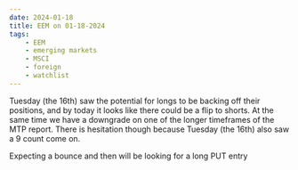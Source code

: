 ```yaml
---
date: 2024-01-18
title: EEM on 01-18-2024
tags: 
    - EEM
    - emerging markets
    - MSCI
    - foreign
    - watchlist
---
```

<div class="post">
<snapshot-grid 
    :reports="['2024/01/12/CTA/EEM', '2024/01/16/CTA/EEM', '2024/01/17/CTA/EEM', '2024/01/18/CTA/EEM', '2024/01/18/MTP/EEM']"
    chart="2024/01/22/Chart/EEM"
/>
<p>
Tuesday (the 16th) saw the potential for longs to be backing off their positions,
and by today it looks like there could be a flip to shorts.
At the same time we have a downgrade on one of the longer timeframes of the MTP report.
There is hesitation though because Tuesday (the 16th) also saw a 9 count come on.
</p>
<p>
Expecting a bounce and then will be looking for a long PUT entry 
</p>
</div>